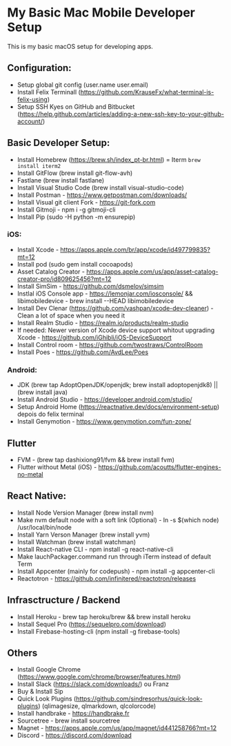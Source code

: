 # My Basic Mac Mobile Developer Setup

This is my basic macOS setup for developing apps.

## Configuration:
- Setup global git config (user.name user.email)
- Install Felix Terminall (https://github.com/KrauseFx/what-terminal-is-felix-using)
- Setup SSH Kyes on GitHub and Bitbucket (https://help.github.com/articles/adding-a-new-ssh-key-to-your-github-account/)

## Basic Developer Setup:
- Install Homebrew (https://brew.sh/index_pt-br.html)
= Iterm `brew install iterm2`
- Install GitFlow (brew install git-flow-avh)
- Fastlane (brew install fastlane)
- Install Visual Studio Code (brew install visual-studio-code)
- Install Postman - https://www.getpostman.com/downloads/
- Install Visual git client Fork - https://git-fork.com
- Install Gitmoji - npm i -g gitmoji-cli
- Install Pip (sudo -H python -m ensurepip)

### iOS:
- Install Xcode - https://apps.apple.com/br/app/xcode/id497799835?mt=12
- Install pod (sudo gem install cocoapods)
- Asset Catalog Creator - https://apps.apple.com/us/app/asset-catalog-creator-pro/id809625456?mt=12
- Install SimSim - https://github.com/dsmelov/simsim
- Instlal iOS Console app - https://lemonjar.com/iosconsole/ && libimobiledevice - brew install --HEAD libimobiledevice
- Install Dev Clenar (https://github.com/vashpan/xcode-dev-cleaner) - Clean a lot of space when you need it
- Install Realm Studio - https://realm.io/products/realm-studio
- If needed: Newer version of Xcode device support whitout upgrading Xcode - https://github.com/iGhibli/iOS-DeviceSupport
- Install Control room - https://github.com/twostraws/ControlRoom
- Install Poes - https://github.com/AvdLee/Poes

### Android:
- JDK (brew tap AdoptOpenJDK/openjdk; brew install adoptopenjdk8) || (brew install java)
- Install Android Studio - https://developer.android.com/studio/
- Setup Android Home (https://reactnative.dev/docs/environment-setup) depois do felix terminal
- Install Genymotion - https://www.genymotion.com/fun-zone/

## Flutter
- FVM - (brew tap dashixiong91/fvm && brew install fvm)
- Flutter without Metal (iOS) - https://github.com/acoutts/flutter-engines-no-metal

## React Native:
- Install Node Version Manager (brew install nvm)
- Make nvm default node with a soft link (Optional) - ln -s $(which node) /usr/local/bin/node
- Install Yarn Verson Manager (brew install yvm)
- Install Watchman (brew install watchman)
- Install React-native CLI - npm install -g react-native-cli
- Make lauchPackager.command run through iTerm instead of default Term
- Install Appcenter (mainly for codepush) -  npm install -g appcenter-cli
- Reactotron - https://github.com/infinitered/reactotron/releases

## Infrasctructure / Backend
- Install Heroku - brew tap heroku/brew && brew install heroku
- Install Sequel Pro (https://sequelpro.com/download)
- Install Firebase-hosting-cli (npm install -g firebase-tools)

## Others
- Install Google Chrome (https://www.google.com/chrome/browser/features.html)
- Install Slack (https://slack.com/downloads/) ou Franz
- Buy & Install Sip
- Quick Look Plugins (https://github.com/sindresorhus/quick-look-plugins) (qlimagesize, qlmarkdown, qlcolorcode)
- Install handbrake - https://handbrake.fr
- Sourcetree - brew install sourcetree
- Magnet - https://apps.apple.com/us/app/magnet/id441258766?mt=12
- Discord - https://discord.com/download
